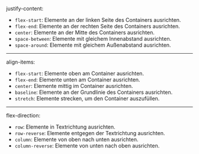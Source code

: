 justify-content:

- `flex-start`: Elemente an der linken Seite des Containers ausrichten.
- `flex-end`: Elemente an der rechten Seite des Containers ausrichten.
- `center`: Elemente an der Mitte des Containers ausrichten.
- `space-between`: Elemente mit gleichem Innenabstand ausrichten.
- `space-around`: Elemente mit gleichem Außenabstand ausrichten.
- ---------------------------------------------------------------------------------------------------------------------------------------------
    
align-items:

- `flex-start`: Elemente oben am Container ausrichten.
- `flex-end`: Elemente unten am Container ausrichten.
- `center`: Elemente mittig im Container ausrichten.
- `baseline`: Elemente an der Grundlinie des Containers ausrichten.
- `stretch`: Elemente strecken, um den Container auszufüllen.

--------------------------------------------------------------------------------------------------------------------------------------------------

flex-direction:

- `row`: Elemente in Textrichtung ausrichten.
- `row-reverse`: Elemente entgegen der Textrichtung ausrichten.
- `column`: Elemente von oben nach unten ausrichten.
- `column-reverse`: Elemente von unten nach oben ausrichten.
